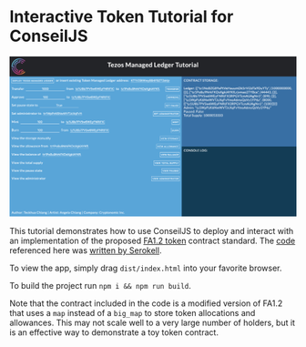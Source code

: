 # Interactive Token Tutorial for ConseilJS

![Interactive Token Tutorial](./interactive-token-tutorial.png)

This tutorial demonstrates how to use ConseilJS to deploy and interact with an implementation of the proposed [FA1.2 token](https://medium.com/tqtezos/assets-on-tezos-3c103e03abc9) contract standard. The [code](https://gitlab.com/tzip/tzip/blob/master/assets/FA1.2/ManagedLedger.md) referenced here was [written by Serokell](https://medium.com/tqtezos/implementing-asset-contracts-on-tezos-b74c8c6ecdc).

To view the app, simply drag `dist/index.html` into your favorite browser.

To build the project run `npm i && npm run build`.

Note that the contract included in the code is a modified version of FA1.2 that uses a `map` instead of a `big_map` to store token allocations and allowances. This may not scale well to a very large number of holders, but it is an effective way to demonstrate a toy token contract.